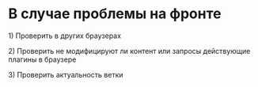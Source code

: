 # В случае проблемы на фронте

1\) Проверить в других браузерах

2\) Проверить не модифицируют ли контент или запросы действующие плагины в браузере

3\) Проверить актуальность ветки

